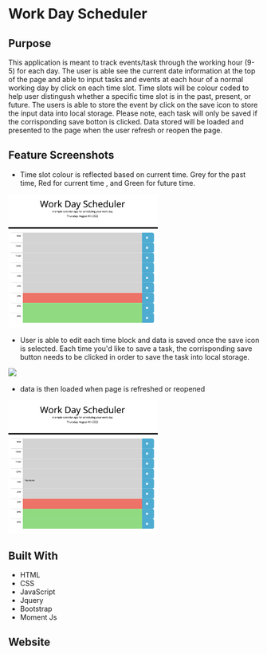 # Work Day Scheduler

## Purpose
This application is meant to track events/task through the working hour (9-5) for each day. The user is able see the current date information at the top of the page and able to input tasks and events at each hour of a normal working day by click on each time slot. Time slots will be colour coded to help user distingush whether a specific time slot is in the past, present, or future. The users is able to store the event by click on the save icon to store the input data into local storage. Please note, each task will only be saved if the corrisponding save botton is clicked. Data stored will be loaded and presented to the page when the user refresh or reopen the page.

## Feature Screenshots
* Time slot colour is reflected based on current time. Grey for the past time, Red for current time , and Green for future time.
<img src="./assets/img/homepage.png" width ="300">


* User is able to edit each time block and data is saved once the save icon is selected. Each time you'd like to save a task, the corrisponding save button needs to be clicked in order to save the task into local storage. 
<img src="./assets/img/.save-data.png" width ="300">

* data is then loaded when page is refreshed or reopened
<img src="./assets/img/data-load.png" width ="300">

## Built With
* HTML
* CSS
* JavaScript
* Jquery
* Bootstrap
* Moment Js

## Website
